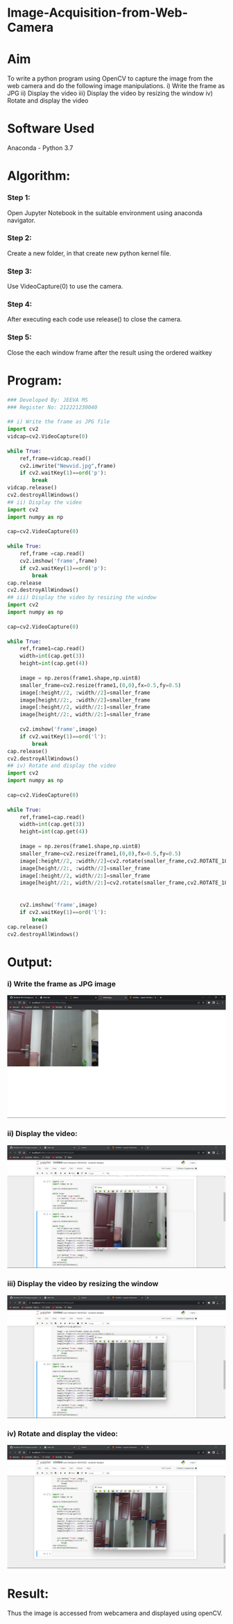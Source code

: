 # Image-Acquisition-from-Web-Camera
# Aim
 
To write a python program using OpenCV to capture the image from the web camera and do the following image manipulations.
i) Write the frame as JPG 
ii) Display the video 
iii) Display the video by resizing the window
iv) Rotate and display the video

# Software Used
Anaconda - Python 3.7
# Algorithm:
### Step 1:
Open Jupyter Notebook in the suitable environment using anaconda navigator.

### Step 2:
Create a new folder, in that create new python kernel file.

### Step 3:
Use VideoCapture(0) to use the camera.

### Step 4:
After executing each code use release() to close the camera.

### Step 5:
Close the each window frame after the result using the ordered waitkey
# Program:
``` Python
### Developed By: JEEVA MS
### Register No: 212221230040

## i) Write the frame as JPG file
import cv2
vidcap=cv2.VideoCapture(0)

while True:
    ref,frame=vidcap.read()
    cv2.imwrite("Newvid.jpg",frame)
    if cv2.waitKey(1)==ord('p'):
        break
vidcap.release()
cv2.destroyAllWindows()
## ii) Display the video
import cv2
import numpy as np

cap=cv2.VideoCapture(0)

while True:
    ref,frame =cap.read()
    cv2.imshow('frame',frame)
    if cv2.waitKey(1)==ord('p'):
        break
cap.release
cv2.destroyAllWindows()
## iii) Display the video by resizing the window
import cv2
import numpy as np

cap=cv2.VideoCapture(0)

while True:
    ref,frame1=cap.read()
    width=int(cap.get(3))
    height=int(cap.get(4))
    
    image = np.zeros(frame1.shape,np.uint8)
    smaller_frame=cv2.resize(frame1,(0,0),fx=0.5,fy=0.5)
    image[:height//2, :width//2]=smaller_frame
    image[height//2:, :width//2]=smaller_frame
    image[:height//2, width//2:]=smaller_frame
    image[height//2:, width//2:]=smaller_frame
    
    cv2.imshow('frame',image)
    if cv2.waitKey(1)==ord('l'):
        break
cap.release()
cv2.destroyAllWindows()
## iv) Rotate and display the video
import cv2
import numpy as np

cap=cv2.VideoCapture(0)

while True:
    ref,frame1=cap.read()
    width=int(cap.get(3))
    height=int(cap.get(4))
    
    image = np.zeros(frame1.shape,np.uint8)
    smaller_frame=cv2.resize(frame1,(0,0),fx=0.5,fy=0.5)
    image[:height//2, :width//2]=cv2.rotate(smaller_frame,cv2.ROTATE_180)
    image[height//2:, :width//2]=smaller_frame
    image[:height//2, width//2:]=smaller_frame
    image[height//2:, width//2:]=cv2.rotate(smaller_frame,cv2.ROTATE_180)

    
    cv2.imshow('frame',image)
    if cv2.waitKey(1)==ord('l'):
        break
cap.release()
cv2.destroyAllWindows()
```
# Output:

### i) Write the frame as JPG image
![](./ot1.jpg)


### ii) Display the video:
![](./ot2.jpg)

### iii) Display the video by resizing the window
![](./ot3.jpg)



### iv) Rotate and display the video:
![](./ot4.jpg)





# Result:
Thus the image is accessed from webcamera and displayed using openCV.
